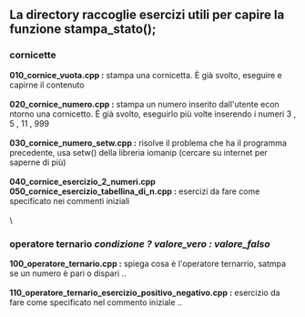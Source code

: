 ## La directory raccoglie esercizi utili per capire la funzione stampa_stato();

### cornicette ###
**010_cornice_vuota.cpp :** stampa una cornicetta. È già svolto, eseguire e capirne il contenuto\
\
**020_cornice_numero.cpp :** stampa un numero inserito dall'utente econ ntorno una cornicetto. È già svolto, eseguirlo più volte inserendo i numeri 3 , 5 , 11 , 999 \
\
**030_cornice_numero_setw.cpp :** risolve il problema che ha il programma precedente, usa setw() della libreria iomanip (cercare su internet per saperne di più)
\
\
**040_cornice_esercizio_2_numeri.cpp**\
**050_cornice_esercizio_tabellina_di_n.cpp :** esercizi da fare come specificato nei commenti iniziali \
\
\
### operatore ternario _condizione ? valore_vero : valore_falso_  ###
**100_operatore_ternario.cpp :** spiega cosa è l'operatore  ternarrio, satmpa se un numero è pari o dispari ..
\
\
**110_operatore_ternario_esercizio_positivo_negativo.cpp :** esercizio da fare come specificato nel commento iniziale  ..

